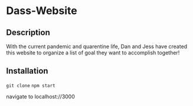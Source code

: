 # Dass-Website

## Description 
With the current pandemic and quarentine life, Dan and Jess have created this website to organize a list of goal they want to accomplish together! 

## Installation 
```git clone```
```npm start```

navigate to localhost://3000
